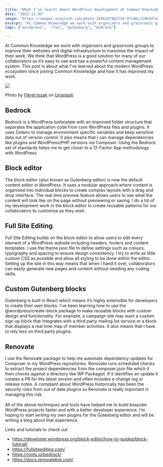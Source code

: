 ```yaml
---
title: "What I’ve learnt about WordPress development at Common Knowledge"
date: "2023-11-05"
image: "https://images.unsplash.com/photo-1566207462754-97c86c31db3d?auto=format&fit=crop&q=80&w=2970&ixlib=rb-4.0.3&ixid=M3wxMjA3fDB8MHxwaG90by1wYWdlfHx8fGVufDB8fHx8fA%3D%3D"
excerpt: "At Common Knowledge we work with organisers and grassroots groups to improve their websites and digital infrastructure to maximise the impact of their work"
tags: ["wordpress",  "fse", "gutenberg", "bedrock"]

---
```

<article>

At Common Knowledge we work with organisers and grassroots groups to improve their websites and digital infrastructure to maximise the impact of their work. We think that WordPress is a good solution for many of our collaborators as it’s easy to use and has a powerful content management system. This post is about what I’ve learned about the modern WordPress ecosystem since joining Common Knowledge and how it has improved my work.
<br>

![](https://images.unsplash.com/photo-1566207462754-97c86c31db3d?auto=format&fit=crop&q=80&w=2970&ixlib=rb-4.0.3&ixid=M3wxMjA3fDB8MHxwaG90by1wYWdlfHx8fGVufDB8fHx8fA%3D%3D)

Photo by <a href="https://unsplash.com/@tozakfikret?utm_content=creditCopyText&utm_medium=referral&utm_source=unsplash">Fikret tozak</a> on <a href="https://unsplash.com/photos/turned-on-monitor-rfNLa1HL7eY?utm_content=creditCopyText&utm_medium=referral&utm_source=unsplash">Unsplash</a>
  

<h2> Bedrock </h2>
Bedrock is a WordPress boilerplate with an improved folder structure that separates the application code from core WordPress files and plugins. It uses Dotenv to manage environment specific variables and keep sensitive data out of version control. It also means that I can manage dependencies like plugins and WordPress/PHP versions via Composer. Using the Bedrock set of standards helps me to get closer to a 12-Factor App methodology with WordPress.

<h2> Block editor</h2>
The block editor (also known as Gutenberg editor) is now the default content editor in WordPress. It uses a modular approach where content is organised into individual blocks to create complex layouts with a drag and drop interface. The real time preview feature allows users to see what the content will look like on the page without previewing or saving. I do a lot of my development work in the block editor to create reusable patterns for our collaborators to customise as they wish.

<h2> Full Site Editing</h2>
Full Site Editing builds on the block editor to allow users to edit every element of a WordPress website including headers, footers and content templates. I use the theme.json file to define settings such as colours, typography and spacing to ensure design consistency. I try to write as little custom CSS as possible and allow all styling to be done within the editor.  Setting up the site in this way means that when I hand it over, collaborators can easily generate new pages and content without needing any coding skills. 

<h2> Custom Gutenberg blocks </h2>
Gutenberg is built in React which means it’s highly extensible for developers to create their own blocks. I’ve been learning how to use the @wordpress/create-block package to make reusable blocks with custom design and functionality.  For example, a campaign site may want a custom sign up block that integrates with a third party mailing list service or a block that displays a real time map of member activities. It also means that I have to rely less on third party plugins.

<h2> Renovate</h2>
I use the Renovate package to help me automate dependency updates for Composer in my WordPress repositories. Renovate runs scheduled checks to extract the project dependencies from the composer.json file which it then checks against a directory like WP Packagist. If it identifies an update it creates a PR for the latest version and often includes a change log or release notes. A complaint about WordPress historically has been the security risks from out of date plugins so Renovate is really important in managing this risk.
<br><br>
All of the above techniques and tools have helped me to build bespoke WordPress projects faster and with a better developer experience. I’m hoping to start writing my own plugins for the Gutenberg editor and will be writing a blog about that experience.

Links and tutorials to check out 
- https://developer.wordpress.org/block-editor/how-to-guides/block-tutorial/
- https://fullsiteediting.com/
- https://roots.io/bedrock/
- https://docs.renovatebot.com/


</article>
